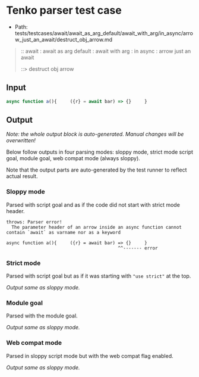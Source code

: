 # Tenko parser test case

- Path: tests/testcases/await/await_as_arg_default/await_with_arg/in_async/arrow_just_an_await/destruct_obj_arrow.md

> :: await : await as arg default : await with arg : in async : arrow just an await
>
> ::> destruct obj arrow

## Input

`````js
async function a(){     ({r} = await bar) => {}     }
`````

## Output

_Note: the whole output block is auto-generated. Manual changes will be overwritten!_

Below follow outputs in four parsing modes: sloppy mode, strict mode script goal, module goal, web compat mode (always sloppy).

Note that the output parts are auto-generated by the test runner to reflect actual result.

### Sloppy mode

Parsed with script goal and as if the code did not start with strict mode header.

`````
throws: Parser error!
  The parameter header of an arrow inside an async function cannot contain `await` as varname nor as a keyword

async function a(){     ({r} = await bar) => {}     }
                                          ^^------- error
`````

### Strict mode

Parsed with script goal but as if it was starting with `"use strict"` at the top.

_Output same as sloppy mode._

### Module goal

Parsed with the module goal.

_Output same as sloppy mode._

### Web compat mode

Parsed in sloppy script mode but with the web compat flag enabled.

_Output same as sloppy mode._
